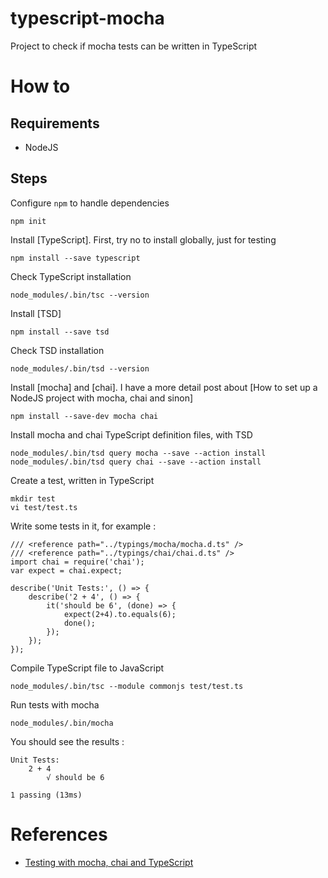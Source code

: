 # typescript-mocha

Project to check if mocha tests can be written in TypeScript

# How to

## Requirements 

- NodeJS

## Steps 

Configure `npm` to handle dependencies

    npm init

Install [TypeScript]. First, try no to install globally, just for testing

    npm install --save typescript

Check TypeScript installation

    node_modules/.bin/tsc --version

Install [TSD]

    npm install --save tsd

Check TSD installation

    node_modules/.bin/tsd --version

Install [mocha] and [chai]. I have a more detail post about [How to set up a NodeJS project with mocha, chai and sinon]

    npm install --save-dev mocha chai

Install mocha and chai TypeScript definition files, with TSD

    node_modules/.bin/tsd query mocha --save --action install
    node_modules/.bin/tsd query chai --save --action install

Create a test, written in TypeScript

    mkdir test
    vi test/test.ts

Write some tests in it, for example :

    /// <reference path="../typings/mocha/mocha.d.ts" />
    /// <reference path="../typings/chai/chai.d.ts" />
    import chai = require('chai');
    var expect = chai.expect;

    describe('Unit Tests:', () => {
        describe('2 + 4', () => {
            it('should be 6', (done) => {
                expect(2+4).to.equals(6);
                done();
            });
        });
    });

Compile TypeScript file to JavaScript

    node_modules/.bin/tsc --module commonjs test/test.ts

Run tests with mocha

    node_modules/.bin/mocha

You should see the results :

    Unit Tests:
        2 + 4
            √ should be 6

    1 passing (13ms)

# References

- [Testing with mocha, chai and TypeScript]

[Testing with mocha, chai and TypeScript]: http://dinozafirakos.com/2014/07/21/testing-with-mocha-chai-and-typescript

